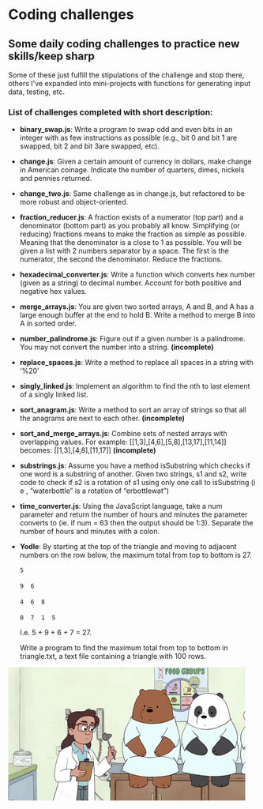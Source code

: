 # Coding challenges

## Some daily coding challenges to practice new skills/keep sharp
Some of these just fulfill the stipulations of the challenge and stop there, others I've expanded into mini-projects with functions for generating input data, testing, etc.  

### List of challenges completed with short description:

- **binary_swap.js**: Write a program to swap odd and even bits in an integer with as few instructions as possible (e.g., bit 0 and bit 1 are swapped, bit 2 and bit 3are swapped, etc).
- **change.js**: Given a certain amount of currency in dollars, make change in American coinage. Indicate the number of quarters, dimes, nickels and pennies returned.
- **change_two.js**: Same challenge as in change.js, but refactored to be more robust and object-oriented.
- **fraction_reducer.js**: A fraction exists of a numerator (top part) and a denominator (bottom part) as you probably all know. Simplifying (or reducing) fractions means to make the fraction as simple as possible. Meaning that the denominator is a close to 1 as possible. You will be given a list with 2 numbers separator by a space. The first is the numerator, the second the denominator. Reduce the fractions.
- **hexadecimal_converter.js**: Write a function which converts hex number (given as a string) to decimal number. Account for both positive and negative hex values.
- **merge_arrays.js**: You are given two sorted arrays, A and B, and A has a large enough buffer at the end to hold B. Write a method to merge B into A in sorted order.
-  **number_palindrome.js**:  Figure out if a given number is a palindrome. You may not convert the number into a string. **(incomplete)**
- **replace_spaces.js**: Write a method to replace all spaces in a string with ‘%20’
- **singly_linked.js**: Implement an algorithm to find the nth to last element of a singly linked list.
- **sort_anagram.js**: Write a method to sort an array of strings so that all the anagrams are next to each other. **(incomplete)**
- **sort_and_merge_arrays.js**: Combine sets of nested arrays with overlapping values. For example: [[1,3],[4,6],[5,8],[13,17],[11,14]] becomes: [[1,3],[4,8],[11,17]] **(incomplete)**
- **substrings.js**: Assume you have a method isSubstring which checks if one word is a substring of another. Given two strings, s1 and s2, write code to check if s2 is a rotation of s1 using only one call to isSubstring (i e , “waterbottle” is a rotation of “erbottlewat”)
- **time_converter.js**: Using the JavaScript language, take a num parameter and return the number of hours and minutes the parameter converts to (ie. if num = 63 then the output should be 1:3). Separate the number of hours and minutes with a colon. 
- **Yodle**:
By starting at the top of the triangle and moving to adjacent numbers on the row below, the maximum total from top to bottom is 27.

  ```
  5

  9  6

  4  6  8

  0  7  1  5

  ```

  I.e. 5 + 9 + 6 + 7 = 27.


  Write a program to find the maximum total from top to bottom in triangle.txt, a text file containing a triangle with 100 rows.

![](gif.gif)
